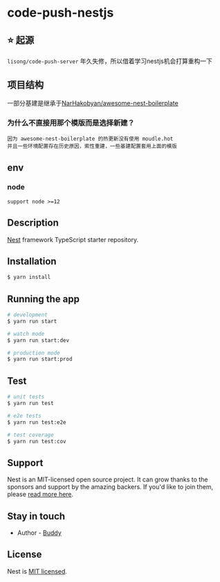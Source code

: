 # code-push-nestjs

## ⭐️ 起源

`lisong/code-push-server` 年久失修，所以借着学习nestjs机会打算重构一下

## 项目结构

一部分基建是继承于[NarHakobyan/awesome-nest-boilerplate](https://github.com/NarHakobyan/awesome-nest-boilerplate)

### 为什么不直接用那个模版而是选择新建？

```
因为 awesome-nest-boilerplate 的热更新没有使用 moudle.hot
并且一些环境配置存在历史原因，索性重建，一些基建配置套用上面的模版
```

## env
### node
```
support node >=12
```

## Description

[Nest](https://github.com/nestjs/nest) framework TypeScript starter repository.

## Installation

```bash
$ yarn install
```

## Running the app

```bash
# development
$ yarn run start

# watch mode
$ yarn run start:dev

# production mode
$ yarn run start:prod
```

## Test

```bash
# unit tests
$ yarn run test

# e2e tests
$ yarn run test:e2e

# test coverage
$ yarn run test:cov
```

## Support

Nest is an MIT-licensed open source project. It can grow thanks to the sponsors and support by the amazing backers. If you'd like to join them, please [read more here](https://docs.nestjs.com/support).

## Stay in touch

- Author - [Buddy](https://github/little-buddy)

## License

Nest is [MIT licensed](LICENSE).
